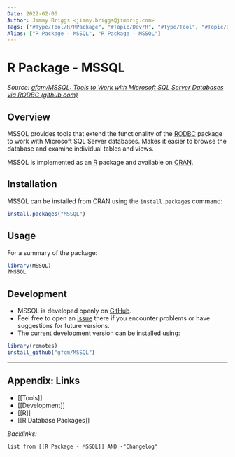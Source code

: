 ```yaml
---
Date: 2022-02-05
Author: Jimmy Briggs <jimmy.briggs@jimbrig.com>
Tags: ["#Type/Tool/R/RPackage", "#Topic/Dev/R", "#Type/Tool", "#Topic/Dev/Data/Databases"]
Alias: ["R Package - MSSQL", "R Package - MSSQL"]
---
```


# R Package - MSSQL

*Source: [gfcm/MSSQL: Tools to Work with Microsoft SQL Server Databases via RODBC (github.com)](https://github.com/gfcm/MSSQL)*

## Overview

MSSQL provides tools that extend the functionality of the [RODBC](https://cran.r-project.org/package=RODBC) package to work with Microsoft SQL Server databases. Makes it easier to browse the database and examine individual tables and views.

MSSQL is implemented as an [R](https://www.r-project.org/) package and available on [CRAN](https://cran.r-project.org/package=MSSQL).

## Installation

MSSQL can be installed from CRAN using the `install.packages` command:

```R
install.packages("MSSQL")
```

## Usage

For a summary of the package:

```r
library(MSSQL)
?MSSQL
```

## Development

- MSSQL is developed openly on [GitHub](https://github.com/gfcm/MSSQL).
- Feel free to open an [issue](https://github.com/gfcm/MSSQL/issues) there if you encounter problems or have suggestions for future versions.
- The current development version can be installed using:

```r
library(remotes)
install_github("gfcm/MSSQL")
```

***

## Appendix: Links

- [[Tools]]
- [[Development]]
- [[R]]
- [[R Database Packages]]


*Backlinks:*

```dataview
list from [[R Package - MSSQL]] AND -"Changelog"
```